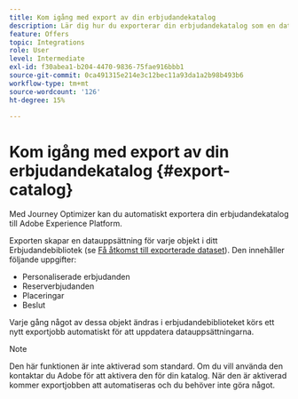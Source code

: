 ```yaml
---
title: Kom igång med export av din erbjudandekatalog
description: Lär dig hur du exporterar din erbjudandekatalog som en datauppsättning
feature: Offers
topic: Integrations
role: User
level: Intermediate
exl-id: f30abea1-b204-4470-9836-75fae916bbb1
source-git-commit: 0ca491315e214e3c12bec11a93da1a2b98b493b6
workflow-type: tm+mt
source-wordcount: '126'
ht-degree: 15%

---
```


# Kom igång med export av din erbjudandekatalog {#export-catalog}

Med Journey Optimizer kan du automatiskt exportera din erbjudandekatalog till Adobe Experience Platform.

Exporten skapar en datauppsättning för varje objekt i ditt Erbjudandebibliotek (se [Få åtkomst till exporterade dataset](../export-catalog/access-dataset.md)). Den innehåller följande uppgifter:

* Personaliserade erbjudanden
* Reserverbjudanden
* Placeringar
* Beslut

Varje gång något av dessa objekt ändras i erbjudandebiblioteket körs ett nytt exportjobb automatiskt för att uppdatera datauppsättningarna.

>[!NOTE]
>
>Den här funktionen är inte aktiverad som standard. Om du vill använda den kontaktar du Adobe för att aktivera den för din katalog. När den är aktiverad kommer exportjobben att automatiseras och du behöver inte göra något.
